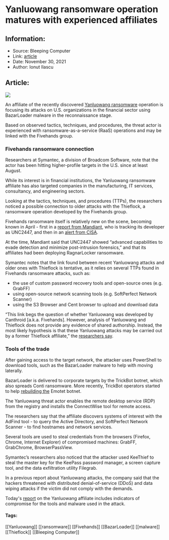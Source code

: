# Yanluowang ransomware operation matures with experienced affiliates
### 

## Information:
+ Source: Bleeping Computer
+ Link: [article](https://www.bleepingcomputer.com/news/security/yanluowang-ransomware-operation-matures-with-experienced-affiliates/)
+ Date: November 30, 2021
+ Author: Ionut Ilascu


## Article:
![](https://www.bleepstatic.com/content/hl-images/2021/10/13/Yanluowang_ransomware.jpg)


An affiliate of the recently discovered [Yanluowang ransomware](https://www.bleepingcomputer.com/news/security/new-yanluowang-ransomware-used-in-targeted-enterprise-attacks/) operation is focusing its attacks on U.S. organizations in the financial sector using BazarLoader malware in the reconnaissance stage.


Based on observed tactics, techniques, and procedures, the threat actor is experienced with ransomware-as-a-service (RaaS) operations and may be linked with the Fivehands group.


### Fivehands ransomware connection


Researchers at Symantec, a division of Broadcom Software, note that the actor has been hitting higher-profile targets in the U.S. since at least August.


While its interest is in financial institutions, the Yanluowang ransomware affiliate has also targeted companies in the manufacturing, IT services, consultancy, and engineering sectors.


Looking at the tactics, techniques, and procedures (TTPs), the researchers noticed a possible connection to older attacks with the Thieflock, a ransomware operation developed by the Fivehands group.


Fivehands ransomware itself is relatively new on the scene, becoming known in April - first in a [report from Mandiant](https://www.mandiant.com/resources/unc2447-sombrat-and-fivehands-ransomware-sophisticated-financial-threat), who is tracking its developer as UNC2447, and then in an [alert from CISA](https://us-cert.cisa.gov/ncas/analysis-reports/ar21-126a).


At the time, Mandiant said that UNC2447 showed “advanced capabilities to evade detection and minimize post-intrusion forensics,” and that its affiliates had been deploying RagnarLocker ransomware.


Symantec notes that the link found between recent Yanluowang attacks and older ones with Thieflock is tentative, as it relies on several TTPs found in Fivehands ransomware attacks, such as:


* the use of custom password recovery tools and open-source ones (e.g. GrabFF)
* using open-source network scanning tools (e.g. SoftPerfect Network Scanner)
* using the S3 Browser and Cent browser to upload and download data



“This link begs the question of whether Yanluowang was developed by Canthroid [a.k.a. Fivehands]. However, analysis of Yanluowang and Thieflock does not provide any evidence of shared authorship. Instead, the most likely hypothesis is that these Yanluowang attacks may be carried out by a former Thieflock affiliate,” the [researchers say](https://symantec-enterprise-blogs.security.com/blogs/threat-intelligence/yanluowang-ransomware-attacks-continue).



### Tools of the trade


After gaining access to the target network, the attacker uses PowerShell to download tools, such as the BazarLoader malware to help with moving laterally.


BazarLoader is delivered to corporate targets by the TrickBot botnet, which also spreads Conti ransomware. More recently, TrickBot operators started to help [rebuilding the](https://www.bleepingcomputer.com/news/security/emotet-malware-is-back-and-rebuilding-its-botnet-via-trickbot/) Emotet botnet.


The Yanluowang threat actor enables the remote desktop service (RDP) from the registry and installs the ConnectWise tool for remote access.


The researchers say that the affiliate discovers systems of interest with the AdFind tool - to query the Active Directory, and SoftPerfect Network Scanner - to find hostnames and network services.


Several tools are used to steal credentials from the browsers (Firefox, Chrome, Internet Explorer) of compromised machines: GrabFF, GrabChrome, BrowserPassView.


Symantec’s researchers also noticed that the attacker used KeeThief to steal the master key for the KeePass password manager, a screen capture tool, and the data exfiltration utility Filegrab.


In a previous report about Yanluowang attacks, the company said that the hackers threatened with distributed denial-of-service (DDoS) and data wiping attacks if the victim did not comply with the demands.


Today's [report](https://symantec-enterprise-blogs.security.com/blogs/threat-intelligence/yanluowang-ransomware-attacks-continue) on the Yanluowang affiliate includes indicators of compromise for the tools and malware used in the attack.




#### Tags:
[[Yanluowang]] [[ransomware]] [[Fivehands]] [[BazarLoader]] [[malware]] [[Thieflock]] [[Bleeping Computer]]
